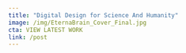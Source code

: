 ```yaml
---
title: "Digital Design for Science And Humanity"
image: /img/EternaBrain_Cover_Final.jpg
cta: VIEW LATEST WORK
link: /post
---
```


